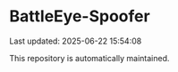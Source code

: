 # BattleEye-Spoofer

Last updated: 2025-06-22 15:54:08

This repository is automatically maintained.
